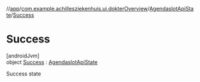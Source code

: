 //[app](../../../../index.md)/[com.example.achillesziekenhuis.ui.dokterOverview](../../index.md)/[AgendaslotApiState](../index.md)/[Success](index.md)

# Success

[androidJvm]\
object [Success](index.md) : [AgendaslotApiState](../index.md)

Success state
